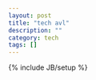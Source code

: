 ```yaml
---
layout: post
title: "tech avl"
description: ""
category: tech
tags: []
---
```

{% include JB/setup %}
